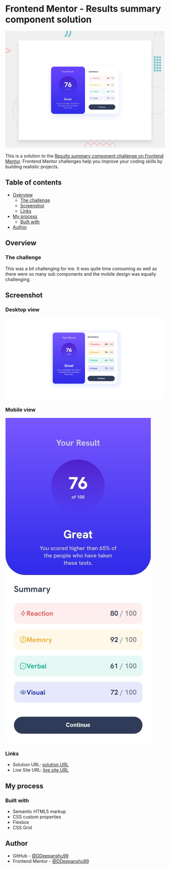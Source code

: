 # Frontend Mentor - Results summary component solution
![Design preview for the Results summary component coding challenge](./design/desktop-preview.jpg)

This is a solution to the [Results summary component challenge on Frontend Mentor](https://www.frontendmentor.io/challenges/results-summary-component-CE_K6s0maV). Frontend Mentor challenges help you improve your coding skills by building realistic projects. 

## Table of contents

- [Overview](#overview)
  - [The challenge](#the-challenge)
  - [Screenshot](#screenshot)
  - [Links](#links)
- [My process](#my-process)
  - [Built with](#built-with)
- [Author](#author)

## Overview

### The challenge

This was a bit challenging for me. It was quite time consuming as well as there were so many sub components and the mobile design was equally challenging.

## Screenshot
### Desktop view
![Desktop screenshot](/screenshot-desktop.jpeg)
### Mobile view
![Mobile screenshot](/screenshot-mobile.jpeg)

### Links

- Solution URL: [solution URL](https://github.com/DDeepanshu99/results-summary-component-main)
- Live Site URL: [live site URL](https://ddeepanshu99.github.io/results-summary-component-main)

## My process

### Built with

- Semantic HTML5 markup
- CSS custom properties
- Flexbox
- CSS Grid

## Author

- GitHub - [@DDeepanshu99](https://github.com/DDeepanshu99)
- Frontend Mentor - [@DDeepanshu99](https://www.frontendmentor.io/profile/DDeepanshu99)
